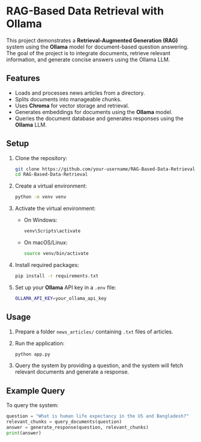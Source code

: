 # RAG-Based Data Retrieval with Ollama

This project demonstrates a **Retrieval-Augmented Generation (RAG)** system using the **Ollama** model for document-based question answering. The goal of the project is to integrate documents, retrieve relevant information, and generate concise answers using the Ollama LLM.

## Features

- Loads and processes news articles from a directory.
- Splits documents into manageable chunks.
- Uses **Chroma** for vector storage and retrieval.
- Generates embeddings for documents using the **Ollama** model.
- Queries the document database and generates responses using the **Ollama** LLM.

## Setup

1. Clone the repository:

    ```bash
    git clone https://github.com/your-username/RAG-Based-Data-Retrieval.git
    cd RAG-Based-Data-Retrieval
    ```

2. Create a virtual environment:

    ```bash
    python -m venv venv
    ```

3. Activate the virtual environment:
    - On Windows:

        ```bash
        venv\Scripts\activate
        ```

    - On macOS/Linux:

        ```bash
        source venv/bin/activate
        ```

4. Install required packages:

    ```bash
    pip install -r requirements.txt
    ```

5. Set up your **Ollama** API key in a `.env` file:

    ```bash
    OLLAMA_API_KEY=your_ollama_api_key
    ```

## Usage

1. Prepare a folder `news_articles/` containing `.txt` files of articles.
2. Run the application:

    ```bash
    python app.py
    ```

3. Query the system by providing a question, and the system will fetch relevant documents and generate a response.

## Example Query

To query the system:

```python
question = "What is human life expectancy in the US and Bangladesh?"
relevant_chunks = query_documents(question)
answer = generate_response(question, relevant_chunks)
print(answer)
